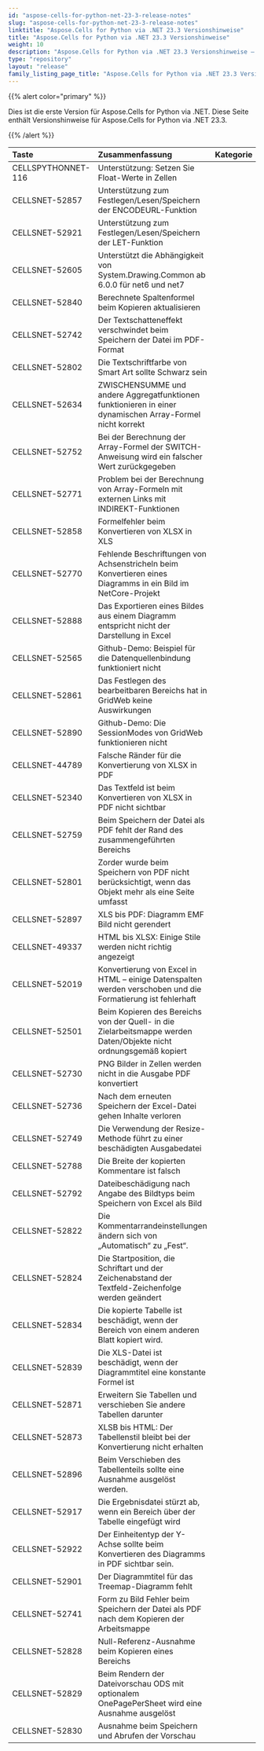 ```yaml
---
id: "aspose-cells-for-python-net-23-3-release-notes"
slug: "aspose-cells-for-python-net-23-3-release-notes"
linktitle: "Aspose.Cells for Python via .NET 23.3 Versionshinweise"
title: "Aspose.Cells for Python via .NET 23.3 Versionshinweise"
weight: 10
description: "Aspose.Cells for Python via .NET 23.3 Versionshinweise – the latest updates and fixes."
type: "repository"
layout: "release"
family_listing_page_title: "Aspose.Cells for Python via .NET 23.3 Versionshinweise"
---
```

{{% alert color="primary" %}} 

Dies ist die erste Version für Aspose.Cells for Python via .NET.
Diese Seite enthält Versionshinweise für Aspose.Cells for Python via .NET 23.3.

{{% /alert %}} 

|**Taste**|**Zusammenfassung**|**Kategorie**|
| :- | :- | :- |
|CELLSPYTHONNET-116|Unterstützung: Setzen Sie Float-Werte in Zellen|
|CELLSNET-52857|Unterstützung zum Festlegen/Lesen/Speichern der ENCODEURL-Funktion|
|CELLSNET-52921|Unterstützung zum Festlegen/Lesen/Speichern der LET-Funktion|
|CELLSNET-52605|Unterstützt die Abhängigkeit von System.Drawing.Common ab 6.0.0 für net6 und net7|
|CELLSNET-52840|Berechnete Spaltenformel beim Kopieren aktualisieren|
|CELLSNET-52742|Der Textschatteneffekt verschwindet beim Speichern der Datei im PDF-Format|
|CELLSNET-52802|Die Textschriftfarbe von Smart Art sollte Schwarz sein|
|CELLSNET-52634| ZWISCHENSUMME und andere Aggregatfunktionen funktionieren in einer dynamischen Array-Formel nicht korrekt|
|CELLSNET-52752|Bei der Berechnung der Array-Formel der SWITCH-Anweisung wird ein falscher Wert zurückgegeben|
|CELLSNET-52771|Problem bei der Berechnung von Array-Formeln mit externen Links mit INDIREKT-Funktionen|
|CELLSNET-52858| Formelfehler beim Konvertieren von XLSX in XLS|
|CELLSNET-52770|Fehlende Beschriftungen von Achsenstricheln beim Konvertieren eines Diagramms in ein Bild im NetCore-Projekt|
|CELLSNET-52888|Das Exportieren eines Bildes aus einem Diagramm entspricht nicht der Darstellung in Excel|
|CELLSNET-52565| Github-Demo: Beispiel für die Datenquellenbindung funktioniert nicht|
|CELLSNET-52861|Das Festlegen des bearbeitbaren Bereichs hat in GridWeb keine Auswirkungen|
|CELLSNET-52890|Github-Demo: Die SessionModes von GridWeb funktionieren nicht|
|CELLSNET-44789|Falsche Ränder für die Konvertierung von XLSX in PDF|
|CELLSNET-52340|Das Textfeld ist beim Konvertieren von XLSX in PDF nicht sichtbar|
|CELLSNET-52759|Beim Speichern der Datei als PDF fehlt der Rand des zusammengeführten Bereichs|
|CELLSNET-52801|Zorder wurde beim Speichern von PDF nicht berücksichtigt, wenn das Objekt mehr als eine Seite umfasst|
|CELLSNET-52897|XLS bis PDF: Diagramm EMF Bild nicht gerendert|
|CELLSNET-49337|HTML bis XLSX: Einige Stile werden nicht richtig angezeigt|
|CELLSNET-52019| Konvertierung von Excel in HTML – einige Datenspalten werden verschoben und die Formatierung ist fehlerhaft|
|CELLSNET-52501|Beim Kopieren des Bereichs von der Quell- in die Zielarbeitsmappe werden Daten/Objekte nicht ordnungsgemäß kopiert|
|CELLSNET-52730|PNG Bilder in Zellen werden nicht in die Ausgabe PDF konvertiert|
|CELLSNET-52736|Nach dem erneuten Speichern der Excel-Datei gehen Inhalte verloren|
|CELLSNET-52749|Die Verwendung der Resize-Methode führt zu einer beschädigten Ausgabedatei|
|CELLSNET-52788|Die Breite der kopierten Kommentare ist falsch|
|CELLSNET-52792|Dateibeschädigung nach Angabe des Bildtyps beim Speichern von Excel als Bild|
|CELLSNET-52822|Die Kommentarrandeinstellungen ändern sich von „Automatisch“ zu „Fest“.|
|CELLSNET-52824|Die Startposition, die Schriftart und der Zeichenabstand der Textfeld-Zeichenfolge werden geändert|
|CELLSNET-52834|Die kopierte Tabelle ist beschädigt, wenn der Bereich von einem anderen Blatt kopiert wird.|
|CELLSNET-52839|Die XLS-Datei ist beschädigt, wenn der Diagrammtitel eine konstante Formel ist|
|CELLSNET-52871| Erweitern Sie Tabellen und verschieben Sie andere Tabellen darunter|
|CELLSNET-52873|XLSB bis HTML: Der Tabellenstil bleibt bei der Konvertierung nicht erhalten|
|CELLSNET-52896|Beim Verschieben des Tabellenteils sollte eine Ausnahme ausgelöst werden.|
|CELLSNET-52917|Die Ergebnisdatei stürzt ab, wenn ein Bereich über der Tabelle eingefügt wird|
|CELLSNET-52922|Der Einheitentyp der Y-Achse sollte beim Konvertieren des Diagramms in PDF sichtbar sein.|
|CELLSNET-52901| Der Diagrammtitel für das Treemap-Diagramm fehlt|
|CELLSNET-52741|Form zu Bild Fehler beim Speichern der Datei als PDF nach dem Kopieren der Arbeitsmappe|
|CELLSNET-52828|Null-Referenz-Ausnahme beim Kopieren eines Bereichs|
|CELLSNET-52829|Beim Rendern der Dateivorschau ODS mit optionalem OnePagePerSheet wird eine Ausnahme ausgelöst|
|CELLSNET-52830|Ausnahme beim Speichern und Abrufen der Vorschau|
